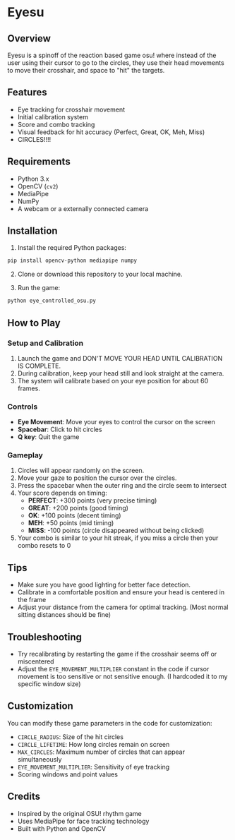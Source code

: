 # Eyesu

## Overview

Eyesu is a spinoff of the reaction based game osu! where instead of the user using their cursor to go to the circles, they use their head movements to move their crosshair, and space to "hit" the targets.

## Features

- Eye tracking for crosshair movement
- Initial calibration system
- Score and combo tracking
- Visual feedback for hit accuracy (Perfect, Great, OK, Meh, Miss)
- CIRCLES!!!!

## Requirements

- Python 3.x
- OpenCV (`cv2`)
- MediaPipe
- NumPy
- A webcam or a externally connected camera

## Installation

1. Install the required Python packages:

```bash
pip install opencv-python mediapipe numpy
```

2. Clone or download this repository to your local machine.

3. Run the game:

```bash
python eye_controlled_osu.py
```

## How to Play

### Setup and Calibration

1. Launch the game and DON'T MOVE YOUR HEAD UNTIL CALIBRATION IS COMPLETE.
2. During calibration, keep your head still and look straight at the camera.
3. The system will calibrate based on your eye position for about 60 frames.

### Controls

- **Eye Movement**: Move your eyes to control the cursor on the screen
- **Spacebar**: Click to hit circles
- **Q key**: Quit the game

### Gameplay

1. Circles will appear randomly on the screen.
2. Move your gaze to position the cursor over the circles.
3. Press the spacebar when the outer ring and the circle seem to intersect
4. Your score depends on timing:
   - **PERFECT**: +300 points (very precise timing)
   - **GREAT**: +200 points (good timing)
   - **OK**: +100 points (decent timing)
   - **MEH**: +50 points (mid timing)
   - **MISS**: -100 points (circle disappeared without being clicked)
5. Your combo is similar to your hit streak, if you miss a circle then your combo resets to 0

## Tips

- Make sure you have good lighting for better face detection.
- Calibrate in a comfortable position and ensure your head is centered in the frame
- Adjust your distance from the camera for optimal tracking. (Most normal sitting distances should be fine)

## Troubleshooting

- Try recalibrating by restarting the game if the crosshair seems off or miscentered
- Adjust the `EYE_MOVEMENT_MULTIPLIER` constant in the code if cursor movement is too sensitive or not sensitive enough. (I hardcoded it to my specific window size)

## Customization

You can modify these game parameters in the code for customization:

- `CIRCLE_RADIUS`: Size of the hit circles
- `CIRCLE_LIFETIME`: How long circles remain on screen
- `MAX_CIRCLES`: Maximum number of circles that can appear simultaneously
- `EYE_MOVEMENT_MULTIPLIER`: Sensitivity of eye tracking
- Scoring windows and point values

## Credits

- Inspired by the original OSU! rhythm game
- Uses MediaPipe for face tracking technology
- Built with Python and OpenCV
